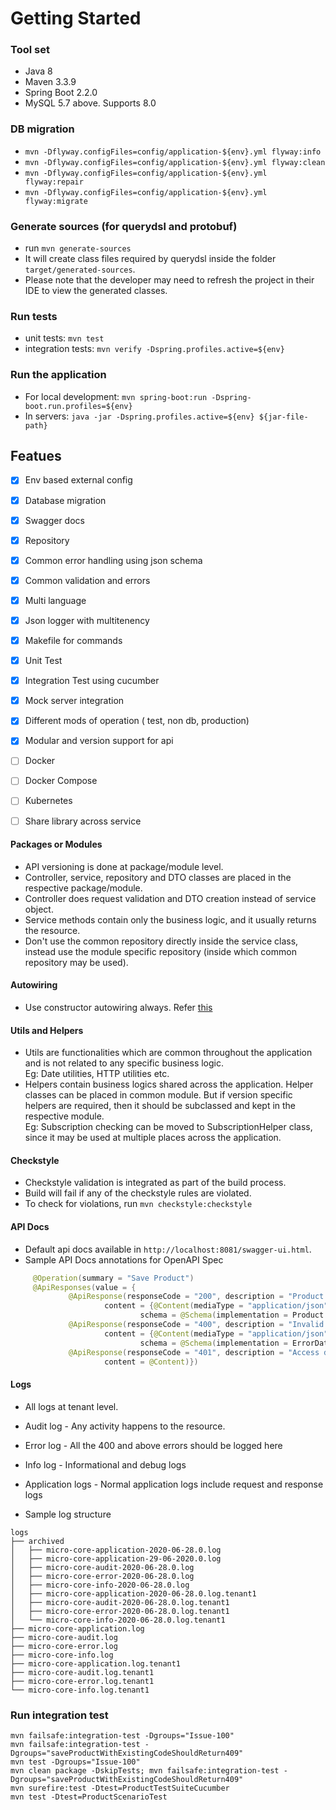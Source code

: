 # Getting Started

### Tool set
* Java 8
* Maven 3.3.9
* Spring Boot 2.2.0
* MySQL 5.7 above. Supports 8.0

### DB migration
* `mvn -Dflyway.configFiles=config/application-${env}.yml flyway:info`
* `mvn -Dflyway.configFiles=config/application-${env}.yml flyway:clean`
* `mvn -Dflyway.configFiles=config/application-${env}.yml flyway:repair`
* `mvn -Dflyway.configFiles=config/application-${env}.yml flyway:migrate`

###  Generate sources (for querydsl and protobuf)
* run ```mvn generate-sources```
* It will create class files required by querydsl inside the folder ```target/generated-sources```.
* Please note that the developer may need to refresh the project in their IDE to view the generated classes.

### Run tests
* unit tests: `mvn test`
* integration tests: `mvn verify -Dspring.profiles.active=${env}`

### Run the application
* For local development: `mvn spring-boot:run -Dspring-boot.run.profiles=${env}`
* In servers: `java -jar -Dspring.profiles.active=${env} ${jar-file-path}`

## Featues

- [x] Env based external config
- [x] Database migration 
- [x] Swagger docs
- [x] Repository
- [x] Common error handling using json schema
- [x] Common validation and errors
- [x] Multi language
- [x] Json logger with multitenency
- [x] Makefile for commands
- [x] Unit Test
- [x] Integration Test using cucumber
- [x] Mock server integration 
- [x] Different mods of operation ( test, non db, production)
- [X] Modular and version support for api
- [ ] Docker
- [ ] Docker Compose
- [ ] Kubernetes
- [ ] Share library across service


#### Packages or Modules
* API versioning is done at package/module level.
* Controller, service, repository and DTO classes are placed in the respective package/module.
* Controller does request validation and DTO creation instead of service object.
* Service methods contain only the business logic, and it usually returns the resource.
* Don't use the common repository directly inside the service class, instead use the
module specific repository (inside which common repository may be used).

#### Autowiring
* Use constructor autowiring always. Refer [this](https://dzone.com/articles/spring-di-patterns-the-good-the-bad-and-the-ugly)

#### Utils and Helpers
* Utils are functionalities which are common throughout the application and is not
related to any specific business logic.  
Eg: Date utilities, HTTP utilities etc.
* Helpers contain business logics shared across the application. Helper classes
can be placed in common module. But if version specific helpers are required, then it
should be subclassed and kept in the respective module.  
Eg: Subscription checking can be moved to SubscriptionHelper class, since it may be used
at multiple places across the application.

#### Checkstyle
* Checkstyle validation is integrated as part of the build process.
* Build will fail if any of the checkstyle rules are violated.
* To check for violations, run `mvn checkstyle:checkstyle`

#### API Docs
* Default api docs available in `http://localhost:8081/swagger-ui.html`.
* Sample API Docs annotations for OpenAPI Spec

```java
     @Operation(summary = "Save Product")
     @ApiResponses(value = {
             @ApiResponse(responseCode = "200", description = "Product saved",
                     content = {@Content(mediaType = "application/json",
                             schema = @Schema(implementation = Product.class))}),
             @ApiResponse(responseCode = "400", description = "Invalid product supplied",
                     content = {@Content(mediaType = "application/json",
                             schema = @Schema(implementation = ErrorData.class))}),
             @ApiResponse(responseCode = "401", description = "Access denied",
                     content = @Content)})
```

#### Logs
* All logs at tenant level.
* Audit log - Any activity happens to the resource.
* Error log - All the 400 and above errors should be logged here
* Info log - Informational and debug logs 
* Application logs - Normal application logs include request and response logs

* Sample log structure

```
logs
├── archived
│   ├── micro-core-application-2020-06-28.0.log
│   ├── micro-core-application-29-06-2020.0.log
│   ├── micro-core-audit-2020-06-28.0.log
│   ├── micro-core-error-2020-06-28.0.log
│   ├── micro-core-info-2020-06-28.0.log
│   ├── micro-core-application-2020-06-28.0.log.tenant1
│   ├── micro-core-audit-2020-06-28.0.log.tenant1
│   ├── micro-core-error-2020-06-28.0.log.tenant1
│   └── micro-core-info-2020-06-28.0.log.tenant1
├── micro-core-application.log
├── micro-core-audit.log
├── micro-core-error.log
├── micro-core-info.log
├── micro-core-application.log.tenant1
├── micro-core-audit.log.tenant1
├── micro-core-error.log.tenant1
└── micro-core-info.log.tenant1
```

### Run integration test

```
mvn failsafe:integration-test -Dgroups="Issue-100" 
mvn failsafe:integration-test -Dgroups="saveProductWithExistingCodeShouldReturn409"
mvn test -Dgroups="Issue-100" 
mvn clean package -DskipTests; mvn failsafe:integration-test -Dgroups="saveProductWithExistingCodeShouldReturn409"
mvn surefire:test -Dtest=ProductTestSuiteCucumber
mvn test -Dtest=ProductScenarioTest  
```
